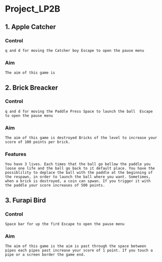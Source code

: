 # Project_LP2B

## 1. Apple Catcher

### Control 
`q and d for moving the Catcher boy
Escape to open the pause menu`

### Aim
`The aim of this game is `

## 2. Brick Breacker

### Control 
`q and d for moving the Paddle
Press Space to launch the ball 
Escape to open the pause menu`

### Aim
`The aim of this game is destroyed Bricks of the level to increase your score of 100 points per brick.`

### Features 
`You have 3 lives. Each times that the ball go bellow the paddle you loose one life and the ball go back to it default place.
You have the possiblility to deplace the ball with the paddle at the beginning of the respawn, in order to launch the ball where you want.
Sometimes, when a brick is destroyed, a coin can spwan. If you trigger it with the paddle your score increases of 500 points.`

## 3. Furapi Bird 

### Control 
`Space bar for up the fird
Escape to open the pause menu`

### Aim
`The aim of this game is the aim is past through the space between pipes each pipes past increase your score of 1 point. If you touch a pipe or a screen border the game end.`
